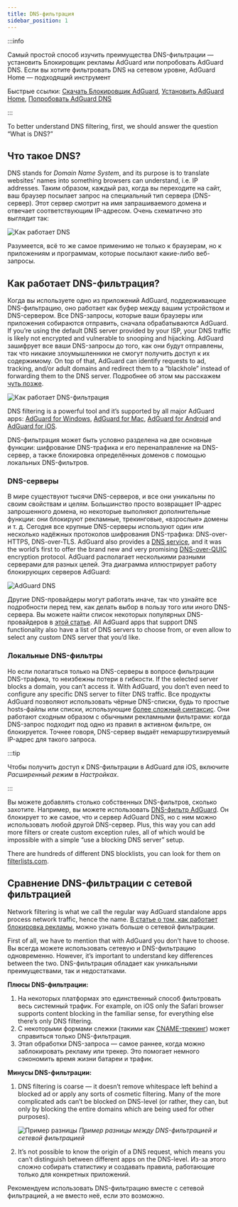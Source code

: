 ```yaml
---
title: DNS-фильтрация
sidebar_position: 1
---
```


:::info

Самый простой способ изучить преимущества DNS-фильтрации — установить Блокировщик рекламы AdGuard или попробовать AdGuard DNS. Если вы хотите фильтровать DNS на сетевом уровне, AdGuard Home — подходящий инструмент

Быстрые ссылки: [Скачать Блокировщик AdGuard](https://agrd.io/download-kb-adblock), [Установить AdGuard Home](https://github.com/AdguardTeam/AdGuardHome#getting-started), [Попробовать AdGuard DNS](https://agrd.io/download-dns)

:::

To better understand DNS filtering, first, we should answer the question “What is DNS?”

## Что такое DNS?

DNS stands for *Domain Name System*, and its purpose is to translate websites’ names into something browsers can understand, i.e. IP addresses. Таким образом, каждый раз, когда вы переходите на сайт, ваш браузер посылает запрос на специальный тип сервера (DNS-сервер). Этот сервер смотрит на имя запрашиваемого домена и отвечает соответствующим IP-адресом. Очень схематично это выглядит так:

![Как работает DNS](https://cdn.adtidy.org/public/Adguard/kb/DNS_filtering/how_dns_works_en.png)

Разумеется, всё то же самое применимо не только к браузерам, но к приложениям и программам, которые посылают какие-либо веб-запросы.

## Как работает DNS-фильтрация?

Когда вы используете одно из приложений AdGuard, поддерживающее DNS-фильтрацию, оно работает как буфер между вашим устройством и DNS-сервером. Все DNS-запросы, которые ваши браузеры или приложения собираются отправить, сначала обрабатываются AdGuard. If you’re using the default DNS server provided by your ISP, your DNS traffic is likely not encrypted and vulnerable to snooping and hijacking. AdGuard зашифрует все ваши DNS-запросы до того, как они будут отправлены, так что никакие злоумышленники не смогут получить доступ к их содержимому. On top of that, AdGuard can identify requests to ad, tracking, and/or adult domains and redirect them to a “blackhole” instead of forwarding them to the DNS server. Подробнее об этом мы расскажем [чуть позже](#local-dns-blocklists).

![Как работает DNS-фильтрация](https://cdn.adtidy.org/public/Adguard/kb/DNS_filtering/how_dns_filtering_works_en.png)

DNS filtering is a powerful tool and it’s supported by all major AdGuard apps: [AdGuard for Windows](https://adguard.com/adguard-windows/overview.html), [AdGuard for Mac](https://adguard.com/adguard-mac/overview.html), [AdGuard for Android](https://adguard.com/adguard-android/overview.html) and [AdGuard for iOS](https://adguard.com/adguard-ios/overview.html).

DNS-фильтрация может быть условно разделена на две основные функции: шифрование DNS-трафика и его перенаправление на DNS-сервер, а также блокировка определённых доменов с помощью локальных DNS-фильтров.

### DNS-серверы

В мире существуют тысячи DNS-серверов, и все они уникальны по своим свойствам и целям. Большинство просто возвращает IP-адрес запрошенного домена, но некоторые выполняют дополнительные функции: они блокируют рекламные, трекинговые, «взрослые» домены и т. д. Сегодня все крупные DNS-серверы используют один или несколько надёжных протоколов шифрования DNS-трафика: DNS-over-HTTPS, DNS-over-TLS. AdGuard also provides a [DNS service](https://adguard-dns.io/), and it was the world’s first to offer the brand new and very promising [DNS-over-QUIC](https://adguard.com/blog/dns-over-quic.html) encryption protocol. AdGuard располагает несколькими разными серверами для разных целей. Эта диаграмма иллюстрирует работу блокирующих серверов AdGuard:

![AdGuard DNS](https://cdn.adtidy.org/public/Adguard/kb/DNS_filtering/adguard_dns_en.jpg)

Другие DNS-провайдеры могут работать иначе, так что узнайте все подробности перед тем, как делать выбор в пользу того или иного DNS-сервера. Вы можете найти список некоторых популярных DNS-провайдеров в [этой статье](dns-providers.md). All AdGuard apps that support DNS functionality also have a list of DNS servers to choose from, or even allow to select any custom DNS server that you’d like.

### Локальные DNS-фильтры

Но если полагаться только на DNS-серверы в вопросе фильтрации DNS-трафика, то неизбежны потери в гибкости. If the selected server blocks a domain, you can’t access it. With AdGuard, you don’t even need to configure any specific DNS server to filter DNS traffic. Все продукты AdGuard позволяют использовать чёрные DNS-списки, будь то простые hosts-файлы или списки, использующие [более сложный синтаксис](dns-filtering-syntax.md). Они работают сходным образом с обычными рекламными фильтрами: когда DNS-запрос подходит под одно из правил в активном фильтре, он блокируется. Точнее говоря, DNS-сервер выдаёт немаршрутизируемый IP-адрес для такого запроса.

:::tip

Чтобы получить доступ к DNS-фильтрации в AdGuard для iOS, включите *Расширенный режим* в *Настройках*.

:::

Вы можете добавлять столько собственных DNS-фильтров, сколько захотите. Например, вы можете использовать [DNS-фильтр AdGuard](https://github.com/AdguardTeam/AdGuardSDNSFilter). Он блокирует то же самое, что и сервер AdGuard DNS, но с ним можно использовать любой другой DNS-сервер. Plus, this way you can add more filters or create custom exception rules, all of which would be impossible with a simple “use a blocking DNS server” setup.

There are hundreds of different DNS blocklists, you can look for them on [filterlists.com](https://filterlists.com/).

## Сравнение DNS-фильтрации с сетевой фильтрацией

Network filtering is what we call the regular way AdGuard standalone apps process network traffic, hence the name. [В статье о том, как работает блокировка рекламы](https://adguard.com/kb/general/ad-filtering/how-ad-blocking-works/), можно узнать больше о сетевой фильтрации.

First of all, we have to mention that with AdGuard you don’t have to choose. Вы всегда можете использовать сетевую и DNS-фильтрацию одновременно. However, it’s important to understand key differences between the two. DNS-фильтрация обладает как уникальными преимуществами, так и недостатками.

**Плюсы DNS-фильтрации:**

1. На некоторых платформах это единственный способ фильтровать весь системный трафик. For example, on iOS only the Safari browser supports content blocking in the familiar sense, for everything else there’s only DNS filtering.
1. С некоторыми формами слежки (такими как [CNAME-трекинг](https://adguard.com/blog/cname-tracking.html)) может справиться только DNS-фильтрация.
1. Этап обработки DNS-запроса — самое раннее, когда можно заблокировать рекламу или трекер. Это помогает немного сэкономить время жизни батареи и трафик.

**Минусы DNS-фильтрации:**

1. DNS filtering is coarse — it doesn’t remove whitespace left behind a blocked ad or apply any sorts of cosmetic filtering. Many of the more complicated ads can’t be blocked on DNS-level (or rather, they can, but only by blocking the entire domains which are being used for other purposes).

    ![Пример разницы](https://cdn.adtidy.org/public/Adguard/kb/DNS_filtering/dns_diff.jpg) *Пример разницы между DNS-фильтрацией и сетевой фильтрацией*

1. It’s not possible to know the origin of a DNS request, which means you can’t distinguish between different apps on the DNS-level. Из-за этого сложно собирать статистику и создавать правила, работающие только для конкретных приложений.

Рекомендуем использовать DNS-фильтрацию вместе с сетевой фильтрацией, а не вместо неё, если это возможно.
